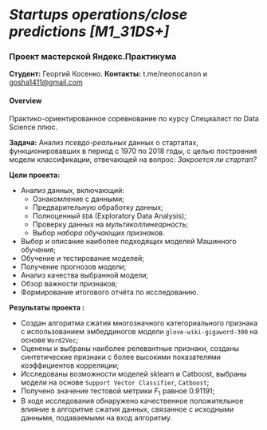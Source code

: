 # *Startups operations/close predictions [M1_31DS+]*
### Проект мастерской Яндекс.Практикума

**Студент:** Георгий Косенко.
**Контакты:** t.me/neonocanon и gosha1411@gmail.com
#### Overview

Практико-ориентированное соревнование по курсу Специалист по Data Science плюс. 

**Задача:** Анализ *псевдо-реальных* данных о стартапах, функционировавших в период с 1970 по 2018 годы, с целью построения модели классификации, отвечающей на вопрос: *Закроется ли стартап?*

**Цели проекта:**
- Анализ данных, включающий:
    - Ознакомление с данными;
    - Предварительную обработку данных;
    - Полноценный `EDA` (Exploratory Data Analysis);
    - Проверку данных на *мультиколлинеарность*;
    - Выбор *набора обучающих признаков*.
- Выбор и описание наиболее подходящих моделей Машинного обучения;
- Обучение и тестирование моделей;
- Получение прогнозов модели;
- Анализ качества выбранной модели;
- Обзор важности признаков;
- Формирование итогового отчёта по исследованию.

**Результаты проекта :**
- Создан алгоритма сжатия многозначного категориального признака с использованием эмбеддиногов модели `glove-wiki-gigaword-300` на основе `Word2Vec`;
- Оценены и выбраны наиболее релевантные признаки, созданы синтетические признаки с более высокими показателями коэффициентов корреляции;
- Исследованы возможности моделей sklearn и Catboost, выбраны модели на основе `Support Vector Classifier`, `Catboost`;
- Получено значение тестовой метрики $F_1$ равное 0.91191;
- В ходе исследования обнаружено качественное положительное влияние в алгоритме сжатия данных, связанное с исходными данными, подаваемыми на вход алгоритму.